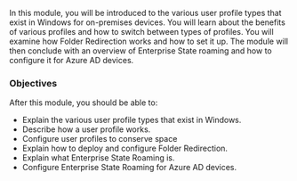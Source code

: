 In this module, you will be introduced to the various user profile types that exist in Windows for on-premises devices. You will learn about the benefits of various profiles and how to switch between types of profiles. You will examine how Folder Redirection works and how to set it up. The module will then conclude with an overview of Enterprise State roaming and how to configure it for Azure AD devices.

### Objectives

After this module, you should be able to:

 -  Explain the various user profile types that exist in Windows.
 -  Describe how a user profile works.
 -  Configure user profiles to conserve space
 -  Explain how to deploy and configure Folder Redirection.
 -  Explain what Enterprise State Roaming is.
 -  Configure Enterprise State Roaming for Azure AD devices.
